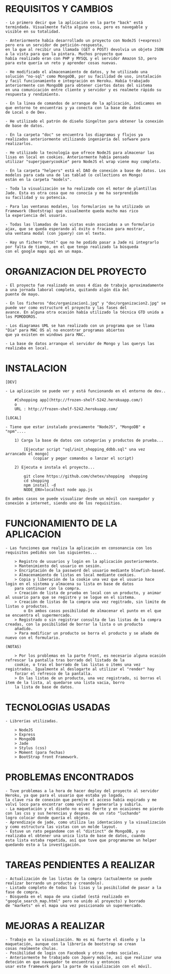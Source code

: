 
REQUISITOS Y CAMBIOS
=============================

	- Lo primero decir que la aplicación en la parte "back" está termindada. Visualmente falta alguna cosa, pero es navegable y 
	visible en su totalidad.
	
	- Anteriormente había desarrollado un proyecto con NodeJS (+express) pero era un servidor de petición-respuesta,
	en la que al recibir una llamada (GET o POST) devolvia un objeto JSON a la vista para que la pintara. Muchos proyecto que 
	había realizado eran con PHP y MYSQL y el servidor Amazon S3, pero para este quería un reto y aprender cosas nuevas.
	
	- He modificado el almacenamiento de datos, y he utilizado una solución "no-sql" como MongoDB, por su facilidad de uso, instalación
	y facil funcionamiento e integración en Heroku. Había trabajado anteriormente con MongoDB para obtener ciertos datos del sistema
	en una comunicación entre cliente y servidor y es realmete rápido su respuesta y rendimiento.
	
	- En la linea de comandos de arranque de la aplicación, indicamos en que entorno te encuentras y ya conecta con la base de datos
	de Local o de Dev.
	
	- He utilizado el patrón de diseño Singelton para obtener la conexión de base de datos.
	
	- En la carpeta "doc" se encuentra los diagramas y flujos ya realizados anteriormente utilizando ingeniería del sofware para 
	realizarlos.
	
	- He utilizado la tecnología que ofrece NodeJS para almacenar las lisas en local en cookies. Anteriormente había pensado
	utilizar "superjquerycookie" pero NodeJS el wrap viene muy completo.
	
	- En la carpeta "helpers" está el DAO de conexión a base de datos. Los modelos para cada una de las tablad (o collections en Mongo)
	están en la carpeta "models".
	
	- Toda la visualización se ha realizado con el motor de plantillas Jade. Esta es otra cosa que no conocía y me ha sorprendido
	su facilidad y su potencia.
	
	- Para las ventanas modales, los formularios se ha utilizado un Framework (Bootstrap) que visualmente queda mucho mas rico
	la experiencia del usuario.
	
	- Todas las llamadas de las vistas esán asociadas a un formulario ajax, que se queda esperando al éxito o fracaso para mostrar,
	una ventana modal (con jquery) con el texto.
	
	- Hay un fichero "html" que no he podido pasar a Jade ni integrarlo por falta de tiempo, en el que tengo realizado la búsqueda
	con el google maps api en un mapa.



ORGANIZACION DEL PROYECTO
=============================

	- El proyecto fue realizado en unos 4 días de trabajo aproximadamente a una jornada laboral completa, quitando algún día del
	puente de mayo.
	
	- En los ficheros "doc/organizacion1.jpg" y "doc/organizacion2.jpg" se puede ver como estructuré el proyecto y las fases del 
	avance. En alguna otra ocasión había utilizado la técnica GTD unida a los POMODOROS.
	
	- Los diagramas UML se han realizado con un programa que se llama "Dia" para MAC OS al no encontrar programas abiertos 
	que ya existen en windows para MAC.
	
	- La base de datos arranque el servidor de Mongo y las querys las realizaba en local.


INSTALACION
=============================

	[DEV]
	
	- La aplicación se puede ver y está funcionando en el entorno de dev..
		
		#[shopping app](http://frozen-shelf-5242.herokuapp.com/)
		o
		URL : http://frozen-shelf-5242.herokuapp.com/
		
	[LOCAL]
	
	- Tiene que estar instalado previamente "NodeJS", "MongoDB" e "npm"....
	
		1) Carga la base de datos con categorías y productos de prueba...
		
			[Ejecutar script "sql/init_shopping_ddbb.sql" una vez arrancado el mongo]
				(copiar y pegar comandos o lanzar el script)
				
		2) Ejecuta e instala el proyecto...
			
			git clone https://github.com/chetex/shopping  shopping
			cd shopping
			npm install -d
			NODE_ENV=localhost node app.js
	
	En ambos casos se puede visualizar desde un móvil con navegador y conexión a internet, siendo uno de los requisitios.

FUNCIONAMIENTO DE LA APLICACION
=============================

	- Las funciones que realiza la aplicación en consonancia con los requisitos pedidos son las siguientes...
	
		> Registro de usuarios y login en la aplicación posteriormente.
		> Mantenimiento del usuario en sesión.
		> Encriptación de la password del usuario mediante blowfish-based.
		> Almacenamiento de listas en local mediante cookies.
		> Copia y liberación de la cookie una vez que el usuario hace login en el sistema y almacena su lista en base de datos
		para continuar con la compra.
		> Creación de lista de prueba en local con un producto, y animar al usuario para que se registre y se logue en el sistema.
		> Creación de listas de la compra una vez regitrado, sin limite de listas o productos.
			o En ambos casos posibilidad de almacenar el punto en el que se encuentra el supermercado.
		> Registrado o sin registrar consulta de las listas de la compra creadas, con la posibilidad de borrar la lista o un producto 
		añadido.
		> Para modificar un producto se borra el producto y se añade de nuevo con el formulario.
		
	(NOTAS)
	
		> Por los problemas en la parte front, es necesario alguna ocasión refrescar la pantalla tras borrado del listado de la 
		cookie, o tras el borrado de las listas o items una vez registrados. Igualmente al deslogarte al utilizar el "render" hay
		forzar el refresco de la pantalla.
		> En las listas de un producto, una vez registrado, si borras el item de la lista, al quedarse una lista vacia, borro
		la lista de base de datos.


TECNOLOGIAS USADAS
=============================
	
	- Librerías utilizadas.
	
		> NodeJS
		> Express
		> MongoDB
		> Jade
		> Stylus (css)
		> Moment (para fechas)
		> BootStrap front Framework.


PROBLEMAS ENCONTRADOS
=============================

	- Tuve problemas a la hora de hacer deploy del proyecto al servidor Heroku, ya que para el usuario que estaba yo logado,
	la clave rsa de conexión que permite el acceso había expirado y me volví loco para encontrar como volver a generarla y subirla.
	- La maquetación y el diseño no es mi fuerte y en ocasiones me pierdo con las css y sus herencias y despues de un rato "luchando"
	logro colocar donde quería el objeto.
	- Aprendizaje de jade, como utiliza las identacións y la visualización y como estructura las vistas con un molde layout.
	- Estuve un rato pegandome con el "distinct" de MongoDB, y no realizaba el obtener una unica lista de base de datos, cuando 
	esta lista estaba repetida, así que tuve que programarme un helper quedando esto a la investigación.
	

TAREAS PENDIENTES A REALIZAR
=============================

	- Actualización de las listas de la compra (actualmente se puede realizar borrando un producto y creandolo).
	- Listado completo de todas las lisas y la posibilidad de pasar a la fase de compra.
	- Búsqueda en el mapa de una ciudad (está realizado en "google_search_map.html" pero no unido al proyecto) y borrado
	de "markets" en el mapa una vez posicionado un supermercado.


MEJORAS A REALIZAR
=============================

	- Trabajo en la visualización. No es mi fuerte el diseño y la maquetación, aunque con la librería de bootstrap se crean 
	cosas realmente chulas.
	- Posibilidad de login con Facebook y otras redes sociales.
	- Anteriormente he trabajado con Jquery mobile, así que realizar una deteción en que navegador te encuentras y entonces 
	usar este framework para la parte de visualización con el móvil.
	
	
	
	


